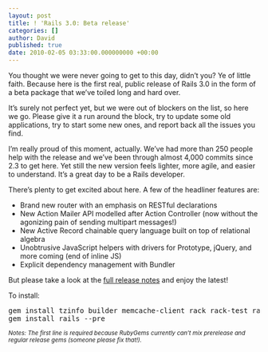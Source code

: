 ```yaml
---
layout: post
title: ! 'Rails 3.0: Beta release'
categories: []
author: David
published: true
date: 2010-02-05 03:33:00.000000000 +00:00
---
```

<p>You thought we were never going to get to this day, didn&#8217;t you? Ye of little faith. Because here is the first real, public release of Rails 3.0 in the form of a beta package that we&#8217;ve toiled long and hard over.</p>
<p>It&#8217;s surely not perfect yet, but we were out of blockers on the list, so here we go. Please give it a run around the block, try to update some old applications, try to start some new ones, and report back all the issues you find.</p>
<p>I&#8217;m really proud of this moment, actually. We&#8217;ve had more than 250 people help with the release and we&#8217;ve been through almost 4,000 commits since 2.3 to get here. Yet still the new version feels lighter, more agile, and easier to understand. It&#8217;s a great day to be a Rails developer.</p>
<p>There&#8217;s plenty to get excited about here. A few of the headliner features are:</p>
<ul>
	<li>Brand new router with an emphasis on RESTful declarations</li>
	<li>New Action Mailer <span class="caps">API</span> modelled after Action Controller (now without the agonizing pain of sending multipart messages!)</li>
	<li>New Active Record chainable query language built on top of relational algebra</li>
	<li>Unobtrusive JavaScript helpers with drivers for Prototype, jQuery, and more coming (end of inline JS)</li>
	<li>Explicit dependency management with Bundler</li>
</ul>
<p>But please take a look at the <a href="http://guides.rails.info/3_0_release_notes.html">full release notes</a> and enjoy the latest!</p>
<p>To install:</p>
<pre>
gem install tzinfo builder memcache-client rack rack-test rack-mount erubis mail text-format thor bundler i18n
gem install rails --pre
</pre>
<p><small><i>Notes: The first line is required because RubyGems currently can&#8217;t mix prerelease and regular release gems (someone please fix that!).</small></i></p>